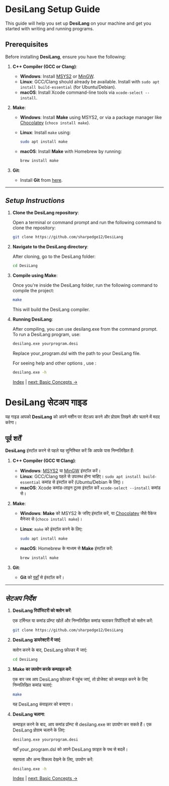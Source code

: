 # DesiLang Setup Guide

This guide will help you set up **DesiLang** on your machine and get you started with writing and running programs.

## Prerequisites

Before installing **DesiLang**, ensure you have the following:

1. **C++ Compiler (GCC or Clang)**:

   - **Windows**: Install [MSYS2](https://www.msys2.org/) or [MinGW](http://www.mingw.org/).
   - **Linux**: GCC/Clang should already be available. Install with `sudo apt install build-essential` (for Ubuntu/Debian).
   - **macOS**: Install Xcode command-line tools via `xcode-select --install`.

2. **Make**:

   - **Windows**: Install **Make** using MSYS2, or via a package manager like [Chocolatey](https://chocolatey.org/) (`choco install make`).
   - **Linux**: Install `make` using:

     ```bash
     sudo apt install make
     ```

   - **macOS**: Install **Make** with Homebrew by running:

     ```bash
     brew install make
     ```

3. **Git**:
   - Install **Git** from [here](https://git-scm.com/).

---

## _Setup Instructions_

1. **Clone the DesiLang repository**:

   Open a terminal or command prompt and run the following command to clone the repository:

   ```bash
   git clone https://github.com/sharpedge12/DesiLang
   ```

2. **Navigate to the DesiLang directory**:

   After cloning, go to the DesiLang folder:

   ```bash
   cd DesiLang
   ```

3. **Compile using Make**:

   Once you're inside the DesiLang folder, run the following command to compile the project:

   ```bash
   make
   ```

   This will build the DesiLang compiler.

4. **Running DesiLang**:

   After compiling, you can use desilang.exe from the command prompt. To run a DesiLang program, use:

   ```bash
   desilang.exe yourprogram.desi
   ```

   Replace your_program.dsl with the path to your DesiLang file.

   For seeing help and other options , use :

   ```bash
   desilang.exe -h
   ```

   [Index](index.md) | [next: Basic Concepts ->](2_Basic_Concepts.md)

# DesiLang सेटअप गाइड

यह गाइड आपको **DesiLang** को अपने मशीन पर सेटअप करने और प्रोग्राम लिखने और चलाने में मदद करेगा।

## पूर्व शर्तें

**DesiLang** इंस्टॉल करने से पहले यह सुनिश्चित करें कि आपके पास निम्नलिखित हैं:

1. **C++ Compiler (GCC या Clang)**:

   - **Windows**: [MSYS2](https://www.msys2.org/) या [MinGW](http://www.mingw.org/) इंस्टॉल करें।
   - **Linux**: GCC/Clang पहले से उपलब्ध होना चाहिए। `sudo apt install build-essential` कमांड से इंस्टॉल करें (Ubuntu/Debian के लिए)।
   - **macOS**: Xcode कमांड-लाइन टूल्स इंस्टॉल करें `xcode-select --install` कमांड से।

2. **Make**:

   - **Windows**: **Make** को MSYS2 के जरिए इंस्टॉल करें, या [Chocolatey](https://chocolatey.org/) जैसे पैकेज मैनेजर से (`choco install make`)।
   - **Linux**: `make` को इंस्टॉल करने के लिए:

     ```bash
     sudo apt install make
     ```

   - **macOS**: Homebrew के माध्यम से **Make** इंस्टॉल करें:

     ```bash
     brew install make
     ```

3. **Git**:
   - **Git** को [यहाँ](https://git-scm.com/) से इंस्टॉल करें।

---

## _सेटअप निर्देश_

1. **DesiLang रिपॉजिटरी को क्लोन करें**:

   एक टर्मिनल या कमांड प्रॉम्प्ट खोलें और निम्नलिखित कमांड चलाकर रिपॉजिटरी को क्लोन करें:

   ```bash
   git clone https://github.com/sharpedge12/DesiLang
   ```

2. **DesiLang डायरेक्टरी में जाएं**:

   क्लोन करने के बाद, DesiLang फ़ोल्डर में जाएं:

   ```bash
   cd DesiLang
   ```

3. **Make का उपयोग करके कम्पाइल करें**:

   एक बार जब आप DesiLang फ़ोल्डर में पहुंच जाएं, तो प्रोजेक्ट को कम्पाइल करने के लिए निम्नलिखित कमांड चलाएं:

   ```bash
   make
   ```

   यह DesiLang कंपाइलर को बनाएगा।

4. **DesiLang चलाना**:

   कम्पाइल करने के बाद, आप कमांड प्रॉम्प्ट से desilang.exe का उपयोग कर सकते हैं। एक DesiLang प्रोग्राम चलाने के लिए:

   ```bash
   desilang.exe yourprogram.desi
   ```

   यहाँ your_program.dsl को अपने DesiLang फ़ाइल के पथ से बदलें।

   सहायता और अन्य विकल्प देखने के लिए, उपयोग करें:

   ```bash
   desilang.exe -h
   ```

   [Index](index.md) | [next: Basic Concepts ->](2_Basic_Concepts.md)
